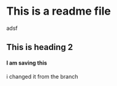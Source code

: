 # This is a readme file
adsf
## This is heading 2

#### I am saving this
i changed it from the branch
